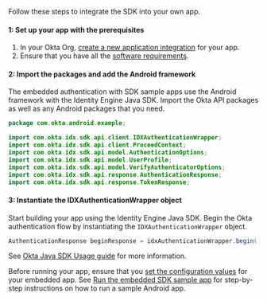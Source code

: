 Follow these steps to integrate the SDK into your own app.

#### 1: Set up your app with the prerequisites

1. In your Okta Org, [create a new application integration](/docs/guides/oie-embedded-common-org-setup/java/main/#create-a-new-application) for your app.
1. Ensure that you have all the [software requirements](#software-requirements).

#### 2: Import the packages and add the Android framework

The embedded authentication with SDK sample apps use the Android framework with the Identity Engine Java SDK. Import the Okta API packages as well as any Android packages that you need.

```java
package com.okta.android.example;

import com.okta.idx.sdk.api.client.IDXAuthenticationWrapper;
import com.okta.idx.sdk.api.client.ProceedContext;
import com.okta.idx.sdk.api.model.AuthenticationOptions;
import com.okta.idx.sdk.api.model.UserProfile;
import com.okta.idx.sdk.api.model.VerifyAuthenticatorOptions;
import com.okta.idx.sdk.api.response.AuthenticationResponse;
import com.okta.idx.sdk.api.response.TokenResponse;
```

#### 3: Instantiate the IDXAuthenticationWrapper object

Start building your app using the Identity Engine Java SDK. Begin the Okta authentication flow by instantiating the `IDXAuthenticationWrapper` object.

```java
AuthenticationResponse beginResponse = idxAuthenticationWrapper.begin()
```

See [Okta Java SDK Usage guide](https://github.com/okta/okta-idx-java#usage-guide) for more information.

Before running your app, ensure that you [set the configuration values](#set-the-configuration-values) for your embedded app. See [Run the embedded SDK sample app](/docs/guides/oie-embedded-common-run-samples/android/main/#run-the-embedded-sdk-sample-app) for step-by-step instructions on how to run a sample Android app.
